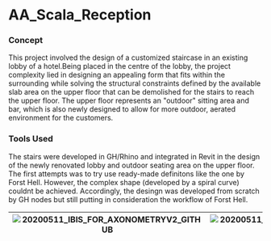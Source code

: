 # AA_Scala_Reception

### Concept
This project involved the design of a customized staircase in an existing lobby of a hotel.Being placed in the centre of the lobby, the project complexity lied in designing an appealing form that fits within the surrounding while solving the structural constraints defined by the available slab area on the upper floor that can be demolished for the stairs to reach the upper floor. The upper floor represents an "outdoor" sitting area and bar, which is also newly designed to allow for more outdoor, aerated environment for the customers. 



### Tools Used
The stairs were developed in GH/Rhino and integrated in Revit in the design of the newly renovated lobby and outdoor seating area on the upper floor. The first attempts was to try use ready-made definitons like the one by Forst Hell. However, the complex shape (developed by a spiral curve) couldnt be achieved. Accordingly, the desingn was developed from scratch by GH nodes but still putting in consideration the workflow of Forst Hell. 

|![20200511_IBIS_FOR_AXONOMETRYV2_GITHUB](https://user-images.githubusercontent.com/31185492/97473048-cea31280-194a-11eb-8574-cc43295b16e6.png)|![20200511_Solo_scala_3_IBIS_FOR_AXONOMETRYV2_GITHUB](https://user-images.githubusercontent.com/31185492/97511891-6f63f300-1988-11eb-9fcd-2820f1dc5454.png)|
|:---:|:---:|
